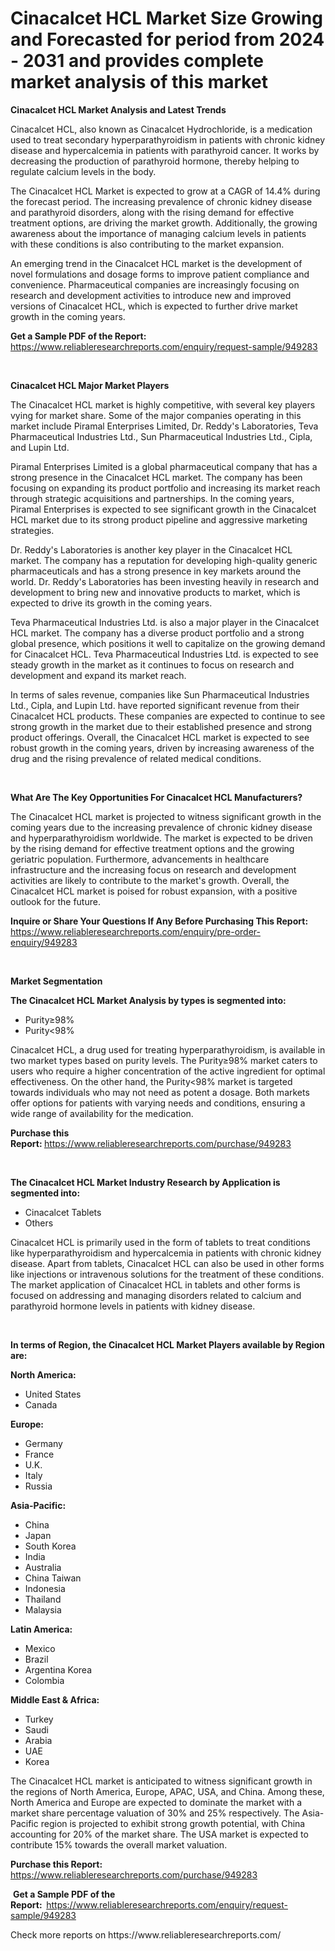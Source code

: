 <p><h1>Cinacalcet HCL Market Size Growing and Forecasted for period from 2024 - 2031 and provides complete market analysis of this market</h1></p><p><strong>Cinacalcet HCL Market Analysis and Latest Trends</strong></p>
<p><p>Cinacalcet HCL, also known as Cinacalcet Hydrochloride, is a medication used to treat secondary hyperparathyroidism in patients with chronic kidney disease and hypercalcemia in patients with parathyroid cancer. It works by decreasing the production of parathyroid hormone, thereby helping to regulate calcium levels in the body.</p><p>The Cinacalcet HCL Market is expected to grow at a CAGR of 14.4% during the forecast period. The increasing prevalence of chronic kidney disease and parathyroid disorders, along with the rising demand for effective treatment options, are driving the market growth. Additionally, the growing awareness about the importance of managing calcium levels in patients with these conditions is also contributing to the market expansion.</p><p>An emerging trend in the Cinacalcet HCL market is the development of novel formulations and dosage forms to improve patient compliance and convenience. Pharmaceutical companies are increasingly focusing on research and development activities to introduce new and improved versions of Cinacalcet HCL, which is expected to further drive market growth in the coming years.</p></p>
<p><strong>Get a Sample PDF of the Report:&nbsp;</strong> <a href="https://www.reliableresearchreports.com/enquiry/request-sample/949283">https://www.reliableresearchreports.com/enquiry/request-sample/949283</a></p>
<p>&nbsp;</p>
<p><strong>Cinacalcet HCL Major Market Players</strong></p>
<p><p>The Cinacalcet HCL market is highly competitive, with several key players vying for market share. Some of the major companies operating in this market include Piramal Enterprises Limited, Dr. Reddy's Laboratories, Teva Pharmaceutical Industries Ltd., Sun Pharmaceutical Industries Ltd., Cipla, and Lupin Ltd.</p><p>Piramal Enterprises Limited is a global pharmaceutical company that has a strong presence in the Cinacalcet HCL market. The company has been focusing on expanding its product portfolio and increasing its market reach through strategic acquisitions and partnerships. In the coming years, Piramal Enterprises is expected to see significant growth in the Cinacalcet HCL market due to its strong product pipeline and aggressive marketing strategies.</p><p>Dr. Reddy's Laboratories is another key player in the Cinacalcet HCL market. The company has a reputation for developing high-quality generic pharmaceuticals and has a strong presence in key markets around the world. Dr. Reddy's Laboratories has been investing heavily in research and development to bring new and innovative products to market, which is expected to drive its growth in the coming years.</p><p>Teva Pharmaceutical Industries Ltd. is also a major player in the Cinacalcet HCL market. The company has a diverse product portfolio and a strong global presence, which positions it well to capitalize on the growing demand for Cinacalcet HCL. Teva Pharmaceutical Industries Ltd. is expected to see steady growth in the market as it continues to focus on research and development and expand its market reach.</p><p>In terms of sales revenue, companies like Sun Pharmaceutical Industries Ltd., Cipla, and Lupin Ltd. have reported significant revenue from their Cinacalcet HCL products. These companies are expected to continue to see strong growth in the market due to their established presence and strong product offerings. Overall, the Cinacalcet HCL market is expected to see robust growth in the coming years, driven by increasing awareness of the drug and the rising prevalence of related medical conditions.</p></p>
<p>&nbsp;</p>
<p><strong>What Are The Key Opportunities For Cinacalcet HCL Manufacturers?</strong></p>
<p><p>The Cinacalcet HCL market is projected to witness significant growth in the coming years due to the increasing prevalence of chronic kidney disease and hyperparathyroidism worldwide. The market is expected to be driven by the rising demand for effective treatment options and the growing geriatric population. Furthermore, advancements in healthcare infrastructure and the increasing focus on research and development activities are likely to contribute to the market's growth. Overall, the Cinacalcet HCL market is poised for robust expansion, with a positive outlook for the future.</p></p>
<p><strong>Inquire or Share Your Questions If Any Before Purchasing This Report:</strong> <a href="https://www.reliableresearchreports.com/enquiry/pre-order-enquiry/949283">https://www.reliableresearchreports.com/enquiry/pre-order-enquiry/949283</a></p>
<p>&nbsp;</p>
<p><strong>Market Segmentation</strong></p>
<p><strong>The Cinacalcet HCL Market Analysis by types is segmented into:</strong></p>
<p><ul><li>Purity≥98%</li><li>Purity<98%</li></ul></p>
<p><p>Cinacalcet HCL, a drug used for treating hyperparathyroidism, is available in two market types based on purity levels. The Purity≥98% market caters to users who require a higher concentration of the active ingredient for optimal effectiveness. On the other hand, the Purity<98% market is targeted towards individuals who may not need as potent a dosage. Both markets offer options for patients with varying needs and conditions, ensuring a wide range of availability for the medication.</p></p>
<p><strong>Purchase this Report:&nbsp;</strong><a href="https://www.reliableresearchreports.com/purchase/949283">https://www.reliableresearchreports.com/purchase/949283</a></p>
<p>&nbsp;</p>
<p><strong>The Cinacalcet HCL Market Industry Research by Application is segmented into:</strong></p>
<p><ul><li>Cinacalcet Tablets</li><li>Others</li></ul></p>
<p><p>Cinacalcet HCL is primarily used in the form of tablets to treat conditions like hyperparathyroidism and hypercalcemia in patients with chronic kidney disease. Apart from tablets, Cinacalcet HCL can also be used in other forms like injections or intravenous solutions for the treatment of these conditions. The market application of Cinacalcet HCL in tablets and other forms is focused on addressing and managing disorders related to calcium and parathyroid hormone levels in patients with kidney disease.</p></p>
<p>&nbsp;</p>
<p><strong>In terms of Region, the Cinacalcet HCL Market Players available by Region are:</strong></p>
<p>
    <p> <strong> North America: </strong>
        <ul>
            <li>United States</li>
            <li>Canada</li>
        </ul>
        </p> 
    <p> <strong> Europe: </strong>
        <ul>
            <li>Germany</li>
            <li>France</li>
            <li>U.K.</li>
            <li>Italy</li>
            <li>Russia</li>
        </ul>
        </p> 
    <p> <strong> Asia-Pacific: </strong>
        <ul>
            <li>China</li>
            <li>Japan</li>
            <li>South Korea</li>
            <li>India</li>
            <li>Australia</li>
            <li>China Taiwan</li>
            <li>Indonesia</li>
            <li>Thailand</li>
            <li>Malaysia</li>
        </ul>
        </p> 
    <p> <strong> Latin America: </strong>
        <ul>
            <li>Mexico</li>
            <li>Brazil</li>
            <li>Argentina Korea</li>
            <li>Colombia</li>
        </ul>
        </p> 
    <p> <strong> Middle East & Africa: </strong>
        <ul>
            <li>Turkey</li>
            <li>Saudi</li>
            <li>Arabia</li>
            <li>UAE</li>
            <li>Korea</li>
        </ul>
    </p>
    </p>
<p><p>The Cinacalcet HCL market is anticipated to witness significant growth in the regions of North America, Europe, APAC, USA, and China. Among these, North America and Europe are expected to dominate the market with a market share percentage valuation of 30% and 25% respectively. The Asia-Pacific region is projected to exhibit strong growth potential, with China accounting for 20% of the market share. The USA market is expected to contribute 15% towards the overall market valuation.</p></p>
<p><strong>Purchase this Report: </strong><a href="https://www.reliableresearchreports.com/purchase/949283">https://www.reliableresearchreports.com/purchase/949283</a></p>
<p>&nbsp;<strong>Get a Sample PDF of the Report:&nbsp;&nbsp;</strong><a href="https://www.reliableresearchreports.com/enquiry/request-sample/949283">https://www.reliableresearchreports.com/enquiry/request-sample/949283</a></p>
<p><strong></strong></p>
<p>Check more reports on https://www.reliableresearchreports.com/</p>